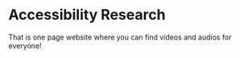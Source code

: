 # Accessibility Research

That is one page website where you can find videos and audios for everyone!
